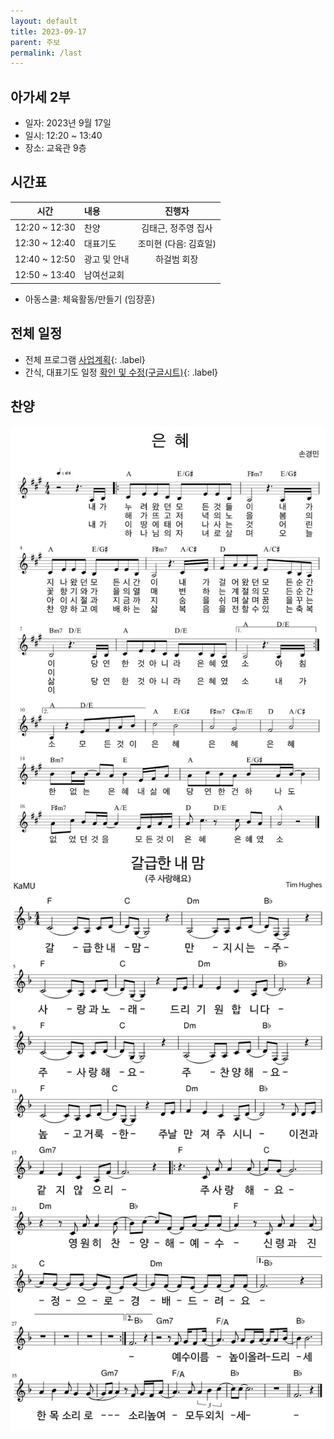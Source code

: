 ```yaml
---
layout: default
title: 2023-09-17
parent: 주보
permalink: /last
---
```


## 아가세 2부
- 일자: 2023년 9월 17일
- 일시: 12:20 ~ 13:40
- 장소: 교육관 9층

## 시간표

|시간| 내용 | 진행자|
|:---:|:-------------------------------------------|:----:|
| 12:20 ~ 12:30 | 찬양 | 김태근, 정주영 집사|
| 12:30 ~ 12:40 | 대표기도 | 조미현 (다음: 김효일) |
| 12:40 ~ 12:50 | 광고 및 안내| 하걸범 회장|
| 12:50 ~ 13:40 | 남여선교회 | |

- 아동스쿨: 체육활동/만들기  (임장훈)

## 전체 일정

- 전체 프로그램 [사업계획](schedule){: .label}
- 간식, 대표기도 일정 [확인 및 수정(구글시트)](https://docs.google.com/spreadsheets/d/1lbI19_aBxfNdhaPLaUOwoYV0HYdjHeSiXNjnpaHt0dw/edit?usp=sharing){: .label}

## 찬양

![](attachments/2023-09-17_1.jpeg)
![](attachments/2023-09-17_2.png)

